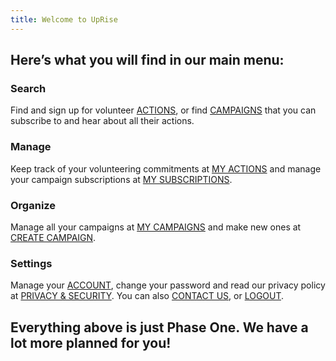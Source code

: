 ```yaml
---
title: Welcome to UpRise
---
```


Here’s what you will find in our main menu:
-------------------------------------------

### Search

Find and sign up for volunteer [ACTIONS](/search/search-actions), or find [CAMPAIGNS](/search/search-campaigns) that you
can subscribe to and hear about all their actions.

###

### Manage

Keep track of your volunteering commitments at [MY ACTIONS](/volunteer/action-commitments) and manage
your campaign subscriptions at [MY SUBSCRIPTIONS](/volunteer/campaign-subscriptions).

###

### Organize

Manage all your campaigns at [MY CAMPAIGNS](/organize) and make new ones at [CREATE CAMPAIGN](/organize/create-campaign).

###

### Settings

Manage your [ACCOUNT](/settings/account), change your password and read our privacy policy
at [PRIVACY & SECURITY](/settings/privacy-security). You can also [CONTACT US](/settings/contact), or [LOGOUT](/logout).

###

Everything above is just Phase One. We have a lot more planned for you!
-----------------------------------------------------------------------
